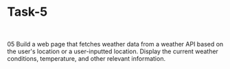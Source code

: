 <h1>Task-5</h1> <br>
<p>
05
Build a web page that fetches weather data from a weather API based on the user's location or a user-inputted location. Display the current weather conditions, temperature, and other relevant information.
</p> <br>
